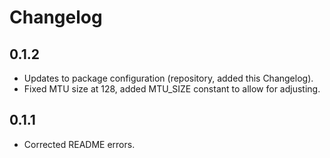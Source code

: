 # Changelog

## 0.1.2

* Updates to package configuration (repository, added this Changelog).
* Fixed MTU size at 128, added MTU_SIZE constant to allow for adjusting.

## 0.1.1

* Corrected README errors.
